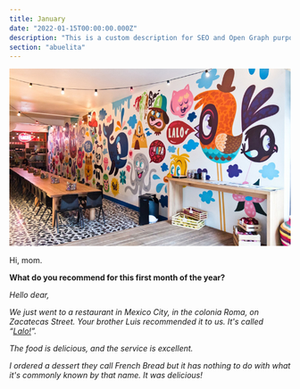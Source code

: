 ```yaml
---
title: January
date: "2022-01-15T00:00:00.000Z"
description: "This is a custom description for SEO and Open Graph purposes, rather than the default generated excerpt. Simply add a description field to the frontmatter."
section: "abuelita"
---
```


![Lalo](../images/jan22.jpg)

Hi, mom.

**What do you recommend for this first month of the year?**

*Hello dear,*

*We just went to a restaurant in Mexico City, in the colonia Roma, on Zacatecas Street. Your brother Luis recommended it to us. It's called “[Lalo!](https://www.google.com.mx/maps/place/Lalo!/@19.4153858,-99.1646584,17z/data=!3m1!4b1!4m5!3m4!1s0x85d1ff395f34802d:0x1c6328f5be71ded7!8m2!3d19.4153858!4d-99.1624697)”.*

*The food is delicious, and the service is excellent.*

*I ordered a dessert they call French Bread but it has nothing to do with what it's commonly known by that name. It was delicious!*
